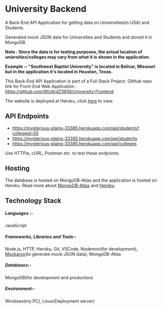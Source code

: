 # University Backend
A Back-End API Application for getting data on Universities(in USA) and Students.

Generated mock JSON data for Universities and Students and stored it in MongoDB.

**Note : Since the data is for testing purposes, the actual location of uniersities/colleges may vary from what it is shown in the application.**

**Example :- "Southwest Baptist University" is located in Bolivar, Missouri but in the application it's located in Houston, Texas.**

This Back-End API Application is part of a Full Stack Project. GitHub repo link for Front-End Web Application : https://github.com/WizArdZ3658/University-Frontend.

The website is deployed at Heroku, click [here](https://universityusainfo.herokuapp.com/#/) to view.

## API Endpoints
 * https://mysterious-plains-33385.herokuapp.com/api/students?collegeid=55
 * https://mysterious-plains-33385.herokuapp.com/api/students
 * https://mysterious-plains-33385.herokuapp.com/api/colleges
 
Use HTTPie, cURL, Postman etc. to test these endpoints.

## Hosting
The database is hosted on MongoDB-Atlas and the application is hosted on Heroku. Read more about [MongoDB-Atlas](https://www.mongodb.com/cloud/atlas) and [Heroku](https://www.heroku.com/).

## Technology Stack
##### Languages :-
JavaScript

##### Frameworks, Libraries and Tools:-
Node.js, HTTP, Heroku, Git, VSCode, Nodemon(for development), [Mockaroo](https://www.mockaroo.com/)(to generate mock JSON data), MongoDB-Atlas

##### Databases:-
MongoDB(for development and production)

##### Environment:-
Windows(my PC), Linux(Deployment server)
